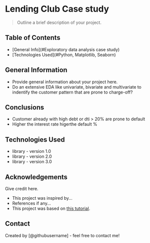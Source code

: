 # Lending Club Case study
> Outline a brief description of your project.


## Table of Contents
* [General Info](#Exploratory data analysis case study)
* [Technologies Used](#Python, Matplotlib, Seaborn)


<!-- You can include any other section that is pertinent to your problem -->

## General Information
- Provide general information about your project here.
- Do an extensive EDA like univariate, bivariate and multivariate to indentify the customer pattern that are prone to charge-off?


<!-- You don't have to answer all the questions - just the ones relevant to your project. -->

## Conclusions
- Customer already with high debt or dti > 20% are prone to default
- Higher the interest rate higerthe default %


<!-- You don't have to answer all the questions - just the ones relevant to your project. -->


## Technologies Used
- library - version 1.0
- library - version 2.0
- library - version 3.0

<!-- As the libraries versions keep on changing, it is recommended to mention the version of library used in this project -->

## Acknowledgements
Give credit here.
- This project was inspired by...
- References if any...
- This project was based on [this tutorial](https://www.example.com).


## Contact
Created by [@githubusername] - feel free to contact me!


<!-- Optional -->
<!-- ## License -->
<!-- This project is open source and available under the [... License](). -->

<!-- You don't have to include all sections - just the one's relevant to your project -->
